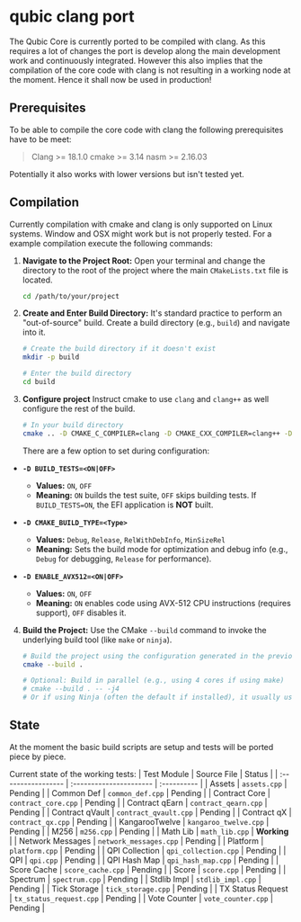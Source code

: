 # qubic clang port
The Qubic Core is currently ported to be compiled with clang. As this requires a lot of changes the port is develop along the main development work and continuously integrated. However this also implies that the compilation of the core code with clang is not resulting in a working node at the moment. Hence it shall now be used in production!


## Prerequisites
To be able to compile the core code with clang the following prerequisites have to be meet:

> Clang >= 18.1.0
> cmake >= 3.14
> nasm >= 2.16.03

Potentially it also works with lower versions but isn't tested yet.

## Compilation
Currently compilation with cmake and clang is only supported on Linux systems. Window and OSX might work but is not properly tested.
For a example compilation execute the following commands:

1.  **Navigate to the Project Root:**
    Open your terminal and change the directory to the root of the project where the main `CMakeLists.txt` file is located.

    ```bash
    cd /path/to/your/project
    ```

2.  **Create and Enter Build Directory:**
    It's standard practice to perform an "out-of-source" build. Create a build directory (e.g., `build`) and navigate into it.

    ```bash
    # Create the build directory if it doesn't exist
    mkdir -p build

    # Enter the build directory
    cd build
    ```

3. **Configure project**
    Instruct cmake to use `clang` and `clang++` as well configure the rest of the build.

    ```bash
    # In your build directory
    cmake .. -D CMAKE_C_COMPILER=clang -D CMAKE_CXX_COMPILER=clang++ -D BUILD_TESTS:BOOL=ON -D CMAKE_BUILD_TYPE=Debug -D ENABLE_AVX512=ON
    ```

    There are a few option to set during configuration:

* **`-D BUILD_TESTS=<ON|OFF>`**
    * **Values:** `ON`, `OFF`
    * **Meaning:** `ON` builds the test suite, `OFF` skips building tests. If `BUILD_TESTS=ON`, the EFI application is **NOT** built.

* **`-D CMAKE_BUILD_TYPE=<Type>`**
    * **Values:** `Debug`, `Release`, `RelWithDebInfo`, `MinSizeRel`
    * **Meaning:** Sets the build mode for optimization and debug info (e.g., `Debug` for debugging, `Release` for performance).

* **`-D ENABLE_AVX512=<ON|OFF>`**
    * **Values:** `ON`, `OFF`
    * **Meaning:** `ON` enables code using AVX-512 CPU instructions (requires support), `OFF` disables it.

4.  **Build the Project:**
    Use the CMake `--build` command to invoke the underlying build tool (like `make` or `ninja`).

    ```bash
    # Build the project using the configuration generated in the previous step
    cmake --build .

    # Optional: Build in parallel (e.g., using 4 cores if using make)
    # cmake --build . -- -j4
    # Or if using Ninja (often the default if installed), it usually uses all cores by default
    ```


## State
At the moment the basic build scripts are setup and tests will be ported piece by piece.

Current state of the working tests:
| Test Module        | Source File             | Status      |
| :----------------- | :---------------------- | :---------- |
| Assets             | `assets.cpp`            | Pending     |
| Common Def         | `common_def.cpp`        | Pending     |
| Contract Core      | `contract_core.cpp`     | Pending     |
| Contract qEarn     | `contract_qearn.cpp`    | Pending     |
| Contract qVault    | `contract_qvault.cpp`   | Pending     |
| Contract qX        | `contract_qx.cpp`       | Pending     |
| KangarooTwelve     | `kangaroo_twelve.cpp`   | Pending     |
| M256               | `m256.cpp`              | Pending     |
| Math Lib           | `math_lib.cpp`          | **Working** |
| Network Messages   | `network_messages.cpp`  | Pending     |
| Platform           | `platform.cpp`          | Pending     |
| QPI Collection     | `qpi_collection.cpp`    | Pending     |
| QPI                | `qpi.cpp`               | Pending     |
| QPI Hash Map       | `qpi_hash_map.cpp`      | Pending     |
| Score Cache        | `score_cache.cpp`       | Pending     |
| Score              | `score.cpp`             | Pending     |
| Spectrum           | `spectrum.cpp`          | Pending     |
| Stdlib Impl        | `stdlib_impl.cpp`       | Pending     |
| Tick Storage       | `tick_storage.cpp`      | Pending     |
| TX Status Request  | `tx_status_request.cpp` | Pending     |
| Vote Counter       | `vote_counter.cpp`      | Pending     |
